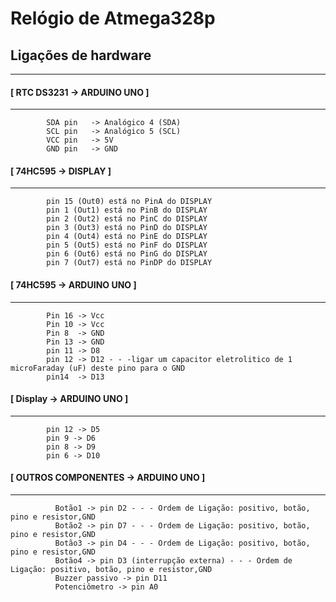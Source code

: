 # Relógio de Atmega328p

## Ligações de hardware
 -----------------------------------------
#### [    RTC DS3231    ->  ARDUINO UNO        ]
 -----------------------------------------
            SDA pin   -> Analógico 4 (SDA)
            SCL pin   -> Analógico 5 (SCL)
            VCC pin   -> 5V
            GND pin   -> GND
         
#### [         74HC595   -> DISPLAY          ]
 -----------------------------------------
            pin 15 (Out0) está no PinA do DISPLAY
            pin 1 (Out1) está no PinB do DISPLAY
            pin 2 (Out2) está no PinC do DISPLAY
            pin 3 (Out3) está no PinD do DISPLAY
            pin 4 (Out4) está no PinE do DISPLAY
            pin 5 (Out5) está no PinF do DISPLAY
            pin 6 (Out6) está no PinG do DISPLAY
            pin 7 (Out7) está no PinDP do DISPLAY
         
#### [        74HC595   ->  ARDUINO UNO       ]
-----------------------------------------
            Pin 16 -> Vcc
            Pin 10 -> Vcc
            Pin 8  -> GND
            Pin 13 -> GND
            pin 11 -> D8
            pin 12 -> D12 - - -ligar um capacitor eletrolitico de 1 microFaraday (uF) deste pino para o GND
            pin14  -> D13
        
#### [          Display  ->  ARDUINO UNO         ]
 ---------------------------------------------
            pin 12 -> D5
            pin 9 -> D6
            pin 8 -> D9
            pin 6 -> D10 
      
#### [   OUTROS COMPONENTES   ->    ARDUINO UNO  ]
---------------------------------------------
              Botão1 -> pin D2 - - - Ordem de Ligação: positivo, botão, pino e resistor,GND
              Botão2 -> pin D7 - - - Ordem de Ligação: positivo, botão, pino e resistor,GND
              Botão3 -> pin D4 - - - Ordem de Ligação: positivo, botão, pino e resistor,GND
              Botão4 -> pin D3 (interrupção externa) - - - Ordem de Ligação: positivo, botão, pino e resistor,GND
              Buzzer passivo -> pin D11
              Potenciômetro -> pin A0

